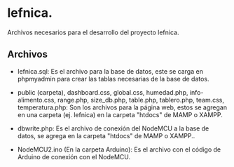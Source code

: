 # lefnica.
Archivos necesarios para el desarrollo del proyecto lefnica.

## Archivos

- lefnica.sql: Es el archivo para la base de datos, este se carga en phpmyadmin para crear las tablas necesarias de la base de datos.

- public (carpeta), dashboard.css, global.css, humedad.php, info-alimento.css, range.php, size_db.php, table.php, tablero.php, team.css, temperatura.php: Son los archivos para la página web, estos se agregan en una carpeta (ej. lefnica) en la carpeta "htdocs" de MAMP o XAMPP.

- dbwrite.php: Es el archivo de conexión del NodeMCU a la base de datos, se agrega en la carpeta "htdocs" de MAMP o XAMPP..

- NodeMCU2.ino (En la carpeta Arduino): Es el archivo con el código de Arduino de conexión con el NodeMCU.
